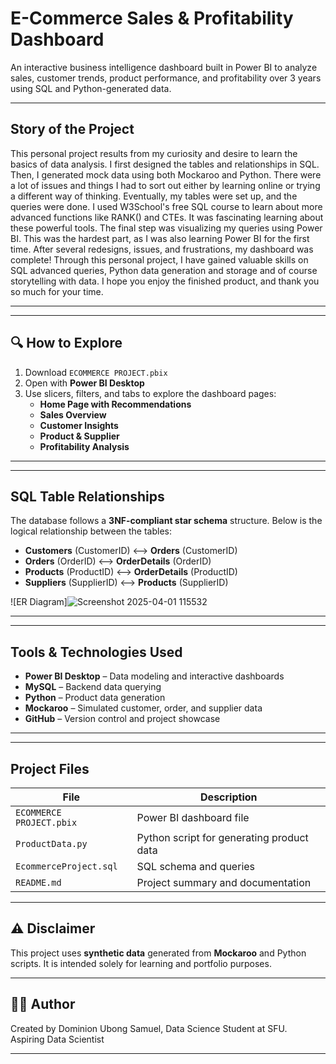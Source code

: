 # E-Commerce Sales & Profitability Dashboard
An interactive business intelligence dashboard built in Power BI to analyze sales, customer trends, product performance, and profitability over 3 years using SQL and Python-generated data.

---

##   Story of the Project
This personal project results from my curiosity and desire to learn the basics of data analysis. I first designed the tables and relationships in SQL. Then, I generated mock data using both Mockaroo and Python. There were a lot of issues and things I had to sort out either by learning online or trying a different way of thinking. Eventually, my tables were set up, and the queries were done. I used W3School's free SQL course to learn about more advanced functions like RANK() and CTEs. It was fascinating learning about these powerful tools. The final step was visualizing my queries using Power BI. This was the hardest part, as I was also learning Power BI for the first time. After several redesigns, issues, and frustrations, my dashboard was complete! Through this personal project, I have gained valuable skills on SQL advanced queries, Python data generation and storage and of course storytelling with data. I hope you enjoy the finished product, and thank you so much for your time.

---
---
## 🔍 How to Explore

1. Download `ECOMMERCE PROJECT.pbix`
2. Open with **Power BI Desktop**
3. Use slicers, filters, and tabs to explore the dashboard pages:
   - **Home Page with Recommendations**
   - **Sales Overview**
   - **Customer Insights**
   - **Product & Supplier**
   - **Profitability Analysis**
   
---
---

##  SQL Table Relationships

The database follows a **3NF-compliant star schema** structure. Below is the logical relationship between the tables:

- **Customers** (CustomerID) ⟷ **Orders** (CustomerID)
- **Orders** (OrderID) ⟷ **OrderDetails** (OrderID)
- **Products** (ProductID) ⟷ **OrderDetails** (ProductID)
- **Suppliers** (SupplierID) ⟷ **Products** (SupplierID)



![ER Diagram]![Screenshot 2025-04-01 115532](https://github.com/user-attachments/assets/562d19f2-2fa3-4d88-aa8c-709346b1e421)


---
---
##  Tools & Technologies Used

- **Power BI Desktop** – Data modeling and interactive dashboards  
- **MySQL** – Backend data querying  
- **Python** – Product data generation  
- **Mockaroo** – Simulated customer, order, and supplier data  
- **GitHub** – Version control and project showcase

---

---

##  Project Files

| File | Description |
|------|-------------|
| `ECOMMERCE PROJECT.pbix` | Power BI dashboard file |
| `ProductData.py` | Python script for generating product data |
| `EcommerceProject.sql` | SQL schema and queries |
| `README.md` | Project summary and documentation |

---

## ⚠️ Disclaimer

This project uses **synthetic data** generated from **Mockaroo** and Python scripts. It is intended solely for learning and portfolio purposes.

---

## 🧑‍💼 Author

Created by Dominion Ubong Samuel, Data Science Student at SFU.  
Aspiring Data Scientist

---


